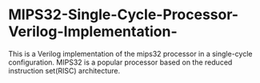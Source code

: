 # MIPS32-Single-Cycle-Processor-Verilog-Implementation-
This is a Verilog implementation of the mips32 processor in a single-cycle configuration. MIPS32 is a popular processor based on the reduced instruction set(RISC) architecture.
